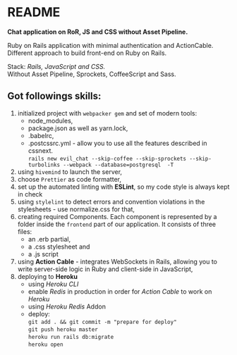 # README
**Chat application on RoR, JS and CSS without Asset Pipeline.**

Ruby on Rails application with minimal authentication and ActionCable. Different approach to build front-end on Ruby on Rails. 

Stack: *Rails, JavaScript and CSS.* </br>
Without Asset Pipeline, Sprockets, CoffeeScript and Sass. 

## Got followings skills:
1. initialized project with `webpacker gem` and set of modern tools:
    + node_modules,
    + package.json as well as yarn.lock,
    + .babelrc,
    + .postcssrc.yml - allow you to use all the features described in cssnext.</br>
    `rails new evil_chat --skip-coffee --skip-sprockets --skip-turbolinks --webpack --database=postgresql  -T`
2. using `hivemind` to launch the server,
3. choose `Prettier` as code formatter,
4. set up the automated linting with **ESLint**, so my code style is always kept in check
5. using `stylelint` to detect errors and convention violations in the stylesheets - use normalize.css for that, 
6. creating required Components. Each component is represented by a folder inside the `frontend` part of our application. It consists of three files: 
    + an .erb partial, 
    + a .css stylesheet and 
    + a .js script
7. using **Action Cable** - integrates WebSockets in Rails, allowing you to write server-side logic in Ruby and client-side in JavaScript,
8. deploying to **Heroku**
    + using *Heroku CLI*
    + enable *Redis* in production in order for *Action Cable* to work on *Heroku*
    + using *Heroku Redis* Addon </br>
    + deploy: </br>
      `git add . && git commit -m "prepare for deploy"`</br>
      `git push heroku master`</br>
      `heroku run rails db:migrate`</br>
      `heroku open`
